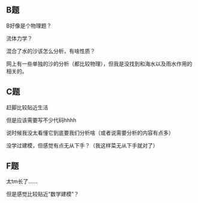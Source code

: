 ## B题

B好像是个物理题？

流体力学？

混合了水的沙该怎么分析，有啥性质？

网上有一些单独的沙的分析（都比较物理），但我是没找到和海水以及雨水作用的相关的。



## C题

赶脚比较贴近生活

但是应该需要写不少代码hhhh

说时候我没太看懂它到底要我们分析啥（或者说需要分析的内容有点多）

没学过建模，但感觉有点无从下手？（我这样菜无从下手就对了）



## F题

太tm长了……

但是感觉比较贴近“数学建模”？